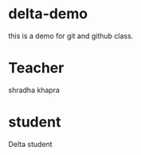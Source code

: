 # delta-demo
this is a demo for git and github class.

# Teacher
shradha khapra

# student
Delta student
